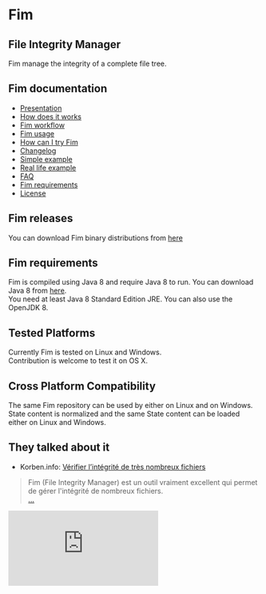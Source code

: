 # Fim

## File Integrity Manager

Fim manage the integrity of a complete file tree.

## Fim documentation

  * [Presentation](http://evrignaud.github.io/fim/#presentation)
  * [How does it works](http://evrignaud.github.io/fim/#how-does-it-works)
  * [Fim workflow](http://evrignaud.github.io/fim/#fim-workflow)
  * [Fim usage](http://evrignaud.github.io/fim/#fim-usage)
  * [How can I try Fim](http://evrignaud.github.io/fim/#how-can-i-try-fim)
  * [Changelog](http://evrignaud.github.io/fim/Changelog.html)
  * [Simple example](http://evrignaud.github.io/fim/#simple-example)
  * [Real life example](http://evrignaud.github.io/fim/#real-life-example)
  * [FAQ](http://evrignaud.github.io/fim/#faq)
  * [Fim requirements](http://evrignaud.github.io/fim/#fim-requirements)
  * [License](http://evrignaud.github.io/fim/LICENSE.html)

## Fim releases

You can download Fim binary distributions from [here](https://github.com/evrignaud/fim/releases/latest)

## Fim requirements

Fim is compiled using Java 8 and require Java 8 to run. You can download Java 8 from [here](http://www.oracle.com/technetwork/java/javase/downloads/index.html).<br/>
You need at least Java 8 Standard Edition JRE. You can also use the OpenJDK 8.

## Tested Platforms

Currently Fim is tested on Linux and Windows.<br/>
Contribution is welcome to test it on OS X.

## Cross Platform Compatibility

The same Fim repository can be used by either on Linux and on Windows.<br/>
State content is normalized and the same State content can be loaded either on Linux and Windows.

## They talked about it

* Korben.info: [Vérifier l’intégrité de très nombreux fichiers](http://korben.info/verifier-lintegrite-de-tres-nombreux-fichiers.html)

> Fim (File Integrity Manager) est un outil vraiment excellent qui permet de gérer l'intégrité de nombreux fichiers.<br/>
> [...](http://korben.info/verifier-lintegrite-de-tres-nombreux-fichiers.html)


![Analytics](https://ga-beacon.appspot.com/UA-65759837-1/fim/README.md?pixel)
